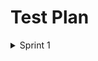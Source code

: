 
# Test Plan
<details><summary>Sprint 1</summary>
  
| Feature to be tested | Approach | Testing task  | Schedule | Pass/Fail |
| --- | --- | ---  | --- | --- |
| Functionality for the login email and password. | Manual testing | Email and password must be entered in the login form. | 26-27 feb'22 | Pass |
| Functionality of the registration page and the specifications for the various fields. | Manual testing | Click on signup page and try signing up with username and password  | 26-27 feb'22 | Pass |
| Link between sign up page and login page after filling out the sign up details | Manual testing | After registering, it should go to the sign-in page and allow users to log in using their new login information. | 26-27 feb'22 | Pass |
<p>
</p>
</details>
